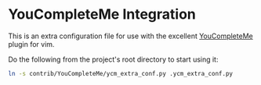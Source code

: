 # YouCompleteMe Integration
This is an extra configuration file for use with the excellent
[YouCompleteMe] plugin for vim.

Do the following from the project's root directory to start using it:

```bash
ln -s contrib/YouCompleteMe/ycm_extra_conf.py .ycm_extra_conf.py
```

[YouCompleteMe]: https://github.com/Valloric/YouCompleteMe
